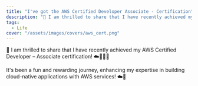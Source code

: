 ```yaml
---
title: "I've got the AWS Certified Developer Associate - Certification"
description: "🎉 I am thrilled to share that I have recently achieved my AWS Certified Developer – Associate certification! ☁️🧑🏻‍💻"
tags:
  - Life
cover: "/assets/images/covers/aws_cert.png"
---
```


🎉 I am thrilled to share that I have recently achieved my AWS Certified Developer – Associate certification! ☁️🧑🏻‍💻

It's been a fun and rewarding journey, enhancing my expertise in building cloud-native applications with AWS services! ☁️🔭

<div data-iframe-width="700" data-iframe-height="270" data-share-badge-id="8f35d087-b608-48a4-9c72-36dc29ac6c92" data-share-badge-host="https://www.credly.com"></div><script type="text/javascript" async src="//cdn.credly.com/assets/utilities/embed.js"></script>
